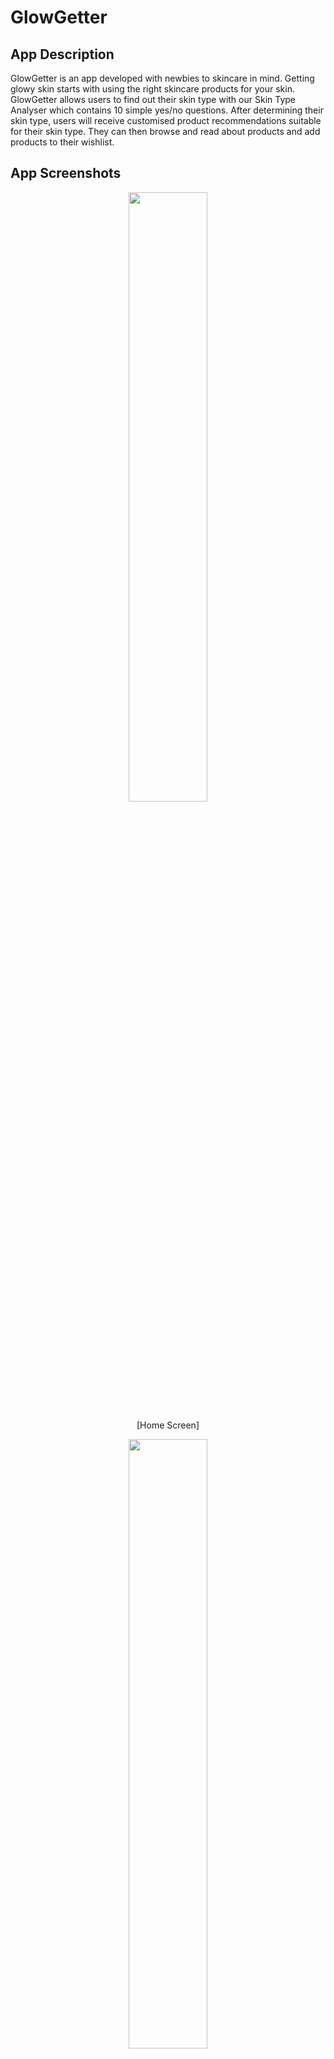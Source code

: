 # GlowGetter

## App Description

GlowGetter is an app developed with newbies to skincare in mind. Getting glowy skin starts with using the right skincare products for your skin. GlowGetter allows users to find out their skin type with our Skin Type Analyser which contains 10 simple yes/no questions. After determining their skin type, users will receive customised product recommendations suitable for their skin type. They can then browse and read about products and add products to their wishlist.

## App Screenshots

<p align="center"><img src="https://files.slack.com/files-tmb/T0351JZQ0-F0553GZTY13-fd9bb1c359/screenshot_2023-04-27_at_3.47.39_pm_720.png" width="50%" height="50%"> </p>
 <p align="center">[Home Screen]</p>

<p align="center"><img src="https://files.slack.com/files-tmb/T0351JZQ0-F0556FBVAPL-792c8cdf3a/screenshot_2023-04-27_at_3.46.42_pm_720.png" width="50%" height="50%"> </p>
 <p align="center">[Skin Type Analyser]</p>

<p align="center"><img src="https://files.slack.com/files-tmb/T0351JZQ0-F054ZSVSEPQ-4d06035e36/screenshot_2023-04-27_at_3.47.06_pm_720.png" width="50%" height="50%"> </p>
 <p align="center">[Skin type and recommendations]</p>

 <p align="center"><img src="https://files.slack.com/files-tmb/T0351JZQ0-F055W674QSU-1c8ad058c2/screenshot_2023-04-27_at_3.46.14_pm_720.png" width="50%" height="50%"> </p>
 <p align="center">[Wishlist]</p>

## Data Model

<p align="center"><img src="https://files.slack.com/files-pri/T0351JZQ0-F05566XAEBD/screenshot_2023-04-27_at_3.15.44_pm.png" width="50%" height="50%"> </p>
 <p align="center">[Data Model]</p>
 <br>
 The data model consist of 4 collections 
 -User
 -Product
 -Analyser
 -Skintype

## CRUD Functionalities

### Create

- User
- Wishlist
- Quiz Response

### Read

- User
- Products
- Analyser, analyser results, recomendations
- Wishlist

### Update

- User name
- Wishlist
- Analyser result

### Delete

- Items from wishlist

## Technologies Used

1. JavaScript
2. Git and GitHub
3. Daisy UI
4. Tailwind CSS
5. Formik
6. Yup
7. MongoDB
8. Express.js
9. Reacts
10. Node.js

## Key Development Considerations

### 1. Mobile Responsiveness

<p align="center"><img src="https://files.slack.com/files-pri/T0351JZQ0-F0556AS6S90/screenshot_20230427_114540_chrome.jpg" width="50%" height="50%"> </p>
 <p align="center">[Website on mobile browser]</p>

### 2. scalability

Scalability was taken into consideration during development of project. For instance instead of setting value for quiz as "Yes" and "No", numbers are used instead to allow for easily adding more question options in the future.

```javascript
    analyserResponse: [
      {
        question: {
          type: Schema.Types.ObjectId,
          ref: "Analyser",
        },
        answer: {
          type: Number,
          required: true,
          enum: ["0", "1"],
        },
      },
    ],

```

### 2. Improvements from project 3

- More efficient styling
- Backend search function
- Loading icon when content renders
- Trying to set up log in
- Using of libraries like Yup and Formik
- Creating a wishlist tagged to user which I've not tried before.

## Challenges

- Planning of data models
- Standardising application of tailwind classes
- Setting up login
- Planning vs Execution, managing expectations vs realities of implementing the project

## Future Enhancements and Developments

- Adding admin controls to manage products
- Adding a stockist feature to allow users to see where products are stocked
- Adding a review/forum feature to make it a more community based platform
- "Cleaning up" code to make code more efficient and readable, especially more consistency in terms of use of tailwind classes.

### References/Sorces

The following assets used in the project do not belong to me. All rights belong to the original artists and creators.

- [Product Images](https://www.sephora.sg/)
- [Home page background](https://www.pexels.com/@shvets-production/)
- [Login background](https://www.pexels.com/@cottonbro/)
